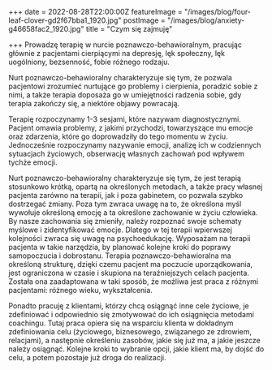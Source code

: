 +++
date = 2022-08-28T22:00:00Z
featureImage = "/images/blog/four-leaf-clover-gd2f67bba1_1920.jpg"
postImage = "/images/blog/anxiety-g46658fac2_1920.jpg"
title = "Czym się zajmuję"

+++
Prowadzę terapię w nurcie poznawczo-behawioralnym, pracując głównie z pacjentami cierpiącymi na depresję, lęk społeczny, lęk uogólniony, bezsenność, fobie różnego rodzaju.

Nurt poznawczo-behawioralny charakteryzuje się tym, że pozwala pacjentowi zrozumieć nurtujące go problemy i cierpienia, poradzić sobie z nimi, a także terapia doposaża go w umiejętności radzenia sobie, gdy terapia zakończy się, a niektóre objawy powracają.

Terapię rozpoczynamy 1-3 sesjami, które nazywam diagnostycznymi. Pacjent omawia problemy, z jakimi przychodzi, towarzyszące mu emocje oraz zdarzenia, które go doprowadziły do tego momentu w życiu. Jednocześnie rozpoczynamy nazywanie emocji, analizę ich w codziennych sytuacjach życiowych, obserwację własnych zachowań pod wpływem tychże emocji.

Nurt poznawczo-behawioralny charakteryzuje się tym, że jest terapią stosunkowo krótką, opartą na określonych metodach, a także pracy własnej pacjenta zarówno na terapii, jak i poza gabinetem, co pozwala szybko dostrzegać zmiany. Poza tym zwraca uwagę na to, że określona myśl wywołuje określoną emocję a ta określone zachowanie w życiu człowieka. By nasze zachowania się zmieniły, należy rozpoznać swoje schematy myślowe i zidentyfikować emocje. Dlatego w tej terapii wpierwszej kolejności zwraca się uwagę na psychoedukację. Wyposażam na terapii pacjenta w takie narzędzia, by planować kolejne kroki do poprawy samopoczucia i dobrostanu. Terapia poznawczo-behawioralna ma określoną strukturę, dzięki czemu pacjent ma poczucie uporządkowania, jest ograniczona w czasie i skupiona na teraźniejszych celach pacjenta. Została ona zaadaptowana w taki sposób, że możliwa jest praca z różnymi pacjentami: różnego wieku, wykształcenia.

Ponadto pracuję z klientami, którzy chcą osiągnąć inne cele życiowe, je zdefiniować i odpowiednio się zmotywować do ich osiągnięcia metodami coachingu. Tutaj praca opiera się na wsparciu klienta w dokładnym zdefiniowania celu (życiowego, biznesowego, związanego ze zdrowiem, relacjami), a następnie określeniu zasobów, jakie się już ma, a jakie jeszcze należy osiągnąć. Kolejne kroki to wybranie opcji, jakie klient ma, by dojść do celu, a potem pozostaje już droga do realizacji.